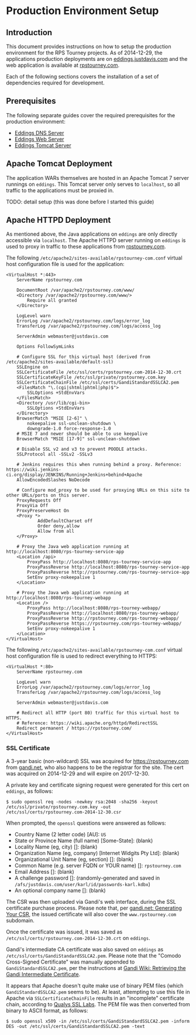 Production Environment Setup
=============================


## Introduction

This document provides instructions on how to setup the production environment for the RPS Tourney projects. As of 2014-12-29, the applications production deployments are on [eddings.justdavis.com](https://justdavis.com/karl/it/davis/servers/eddings.html) and the web application is available at [rpstourney.com](https://rpstourney.com).

Each of the following sections covers the installation of a set of dependencies required for development.


## Prerequisites

The following separate guides cover the required prerequisites for the production environment:

* [Eddings DNS Server](https://justdavis.com/karl/it/davis/servers/eddings/dns.html)
* [Eddings Web Server](https://justdavis.com/karl/it/davis/servers/eddings/web.html)
* [Eddings Tomcat Server](https://justdavis.com/karl/it/davis/servers/eddings/tomcat.html)


## Apache Tomcat Deployment

The application WARs themselves are hosted in an Apache Tomcat 7 server runnings on `eddings`. This Tomcat server only serves to `localhost`, so all traffic to the applications must be proxied in.

TODO: detail setup (this was done before I started this guide)


## Apache HTTPD Deployment

As mentioned above, the Java applications on `eddings` are only directly accessible via `localhost`. The Apache HTTPD server running on `eddings` is used to proxy in traffic to these applications from [rpstourney.com](https://rpstourney.com).

The following `/etc/apache2/sites-available/rpstourney-com.conf` virtual host configuration file is used for the application:

    <VirtualHost *:443>
    	ServerName rpstourney.com
    	
    	DocumentRoot /var/apache2/rpstourney.com/www/
    	<Directory /var/apache2/rpstourney.com/www/>
    		Require all granted
    	</Directory>
    	
    	LogLevel warn
    	ErrorLog /var/apache2/rpstourney.com/logs/error_log
    	TransferLog /var/apache2/rpstourney.com/logs/access_log
    	
    	ServerAdmin webmaster@justdavis.com
    	
    	Options FollowSymLinks
    	
    	# Configure SSL for this virtual host (derived from /etc/apache2/sites-available/default-ssl)
    	SSLEngine on
    	SSLCertificateFile /etc/ssl/certs/rpstourney.com-2014-12-30.crt
    	SSLCertificateKeyFile /etc/ssl/private/rpstourney.com.key
    	SSLCertificateChainFile /etc/ssl/certs/GandiStandardSSLCA2.pem
    	<FilesMatch "\.(cgi|shtml|phtml|php)$">
    		SSLOptions +StdEnvVars
    	</FilesMatch>
    	<Directory /usr/lib/cgi-bin>
    		SSLOptions +StdEnvVars
    	</Directory>
    	BrowserMatch "MSIE [2-6]" \
    		nokeepalive ssl-unclean-shutdown \   
    		downgrade-1.0 force-response-1.0
    	# MSIE 7 and newer should be able to use keepalive
    	BrowserMatch "MSIE [17-9]" ssl-unclean-shutdown
    	
    	# Disable SSL v2 and v3 to prevent POODLE attacks.
    	SSLProtocol all -SSLv2 -SSLv3
    	
    	# Jenkins requires this when running behind a proxy. Reference: https://wiki.jenkins-ci.org/display/JENKINS/Running+Jenkins+behind+Apache
    	AllowEncodedSlashes NoDecode
    	
    	# Configure mod_proxy to be used for proxying URLs on this site to other URLs/ports on this server.
    	ProxyRequests Off
    	ProxyVia Off
    	ProxyPreserveHost On
    	<Proxy *>
    	        AddDefaultCharset off
    	        Order deny,allow
    	        Allow from all
    	</Proxy>
    	
    	# Proxy the Java web application running at http://localhost:8080/rps-tourney-service-app
    	<Location /api>
    		ProxyPass http://localhost:8080/rps-tourney-service-app
    		ProxyPassReverse http://localhost:8080/rps-tourney-service-app
    		ProxyPassReverse http://rpstourney.com/rps-tourney-service-app
    		SetEnv proxy-nokeepalive 1
    	</Location>
    	
    	# Proxy the Java web application running at http://localhost:8080/rps-tourney-webapp
    	<Location />
    		ProxyPass http://localhost:8080/rps-tourney-webapp/
    		ProxyPassReverse http://localhost:8080/rps-tourney-webapp/
    		ProxyPassReverse http://rpstourney.com/rps-tourney-webapp/
    		ProxyPassReverse https://rpstourney.com/rps-tourney-webapp/
    		SetEnv proxy-nokeepalive 1
    	</Location>
    </VirtualHost>

The following `/etc/apache2/sites-available/rpstourney-com.conf` virtual host configuration file is used to redirect everything to HTTPS:

    <VirtualHost *:80>
    	ServerName rpstourney.com
    	
    	LogLevel warn
    	ErrorLog /var/apache2/rpstourney.com/logs/error_log
    	TransferLog /var/apache2/rpstourney.com/logs/access_log
    	
    	ServerAdmin webmaster@justdavis.com
    	
    	# Redirect all HTTP (port 80) traffic for this virtual host to HTTPS.
    	# Reference: https://wiki.apache.org/httpd/RedirectSSL
    	Redirect permanent / https://rpstourney.com/
    </VirtualHost>
	

### SSL Certificate

A 3-year basic (non-wildcard) SSL was acquired for <https://rpstourney.com> from [gandi.net](https://www.gandi.net), who also happens to be the registrar for the site. The cert was acquired on 2014-12-29 and will expire on 2017-12-30.

A private key and certificate signing request were generated for this cert on `eddings`, as follows:

    $ sudo openssl req -nodes -newkey rsa:2048 -sha256 -keyout /etc/ssl/private/rpstourney.com.key -out /etc/ssl/certs/rpstourney.com-2014-12-30.csr

When prompted, the `openssl` questions were answered as follows:

* Country Name (2 letter code) [AU]: `US`
* State or Province Name (full name) [Some-State]: (blank)
* Locality Name (eg, city) []: (blank)
* Organization Name (eg, company) [Internet Widgits Pty Ltd]: (blank)
* Organizational Unit Name (eg, section) []: (blank)
* Common Name (e.g. server FQDN or YOUR name) []: `rpstourney.com`
* Email Address []: (blank)
* A challenge password []: (randomly-generated and saved in `/afs/justdavis.com/user/karl/id/passwords-karl.kdbx`)
* An optional company name []: (blank)

The CSR was then uploaded via Gandi's web interface, during the SSL certificate purchase process. Please note that, per [gandi.net: Generating Your CSR](http://wiki.gandi.net/en/ssl/csr#sha-2_certificate_request), the issued certificate will also cover the `www.rpstourney.com` subdomain.

Once the certificate was issued, it was saved as `/etc/ssl/certs/rpstourney.com-2014-12-30.crt` on `eddings`. 

Gandi's intermediate CA certificate was also saved on `eddings` as `/etc/ssl/certs/GandiStandardSSLCA2.pem`. Please note that the "Comodo Cross-Signed Certificate" was manually appended to `GandiStandardSSLCA2.pem`, per the instructions at [Gandi Wiki: Retrieving the Gandi Intermediate Certificate](http://wiki.gandi.net/en/ssl/intermediate).

It appears that Apache doesn't quite make use of binary PEM files (which `GandiStandardSSLCA2.pem` seems to be). At least, attempting to use this file in Apache via `SSLCertificateChainFile` results in an "incomplete" certificate chain, according to [Qualys SSL Labs](https://www.ssllabs.com/ssltest/). The PEM file was then converted from binary to ASCII format, as follows:

    $ sudo openssl x509 -in /etc/ssl/certs/GandiStandardSSLCA2.pem -inform DES -out /etc/ssl/certs/GandiStandardSSLCA2.pem -text
